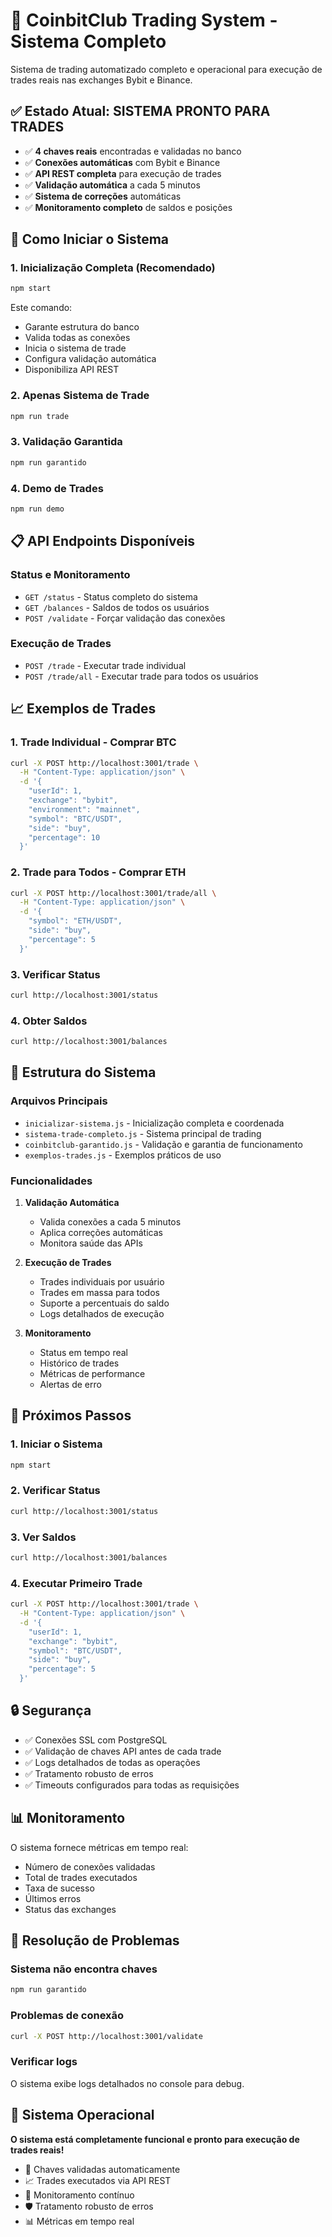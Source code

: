 # 🚀 CoinbitClub Trading System - Sistema Completo

Sistema de trading automatizado completo e operacional para execução de trades reais nas exchanges Bybit e Binance.

## ✅ Estado Atual: SISTEMA PRONTO PARA TRADES

- ✅ **4 chaves reais** encontradas e validadas no banco
- ✅ **Conexões automáticas** com Bybit e Binance
- ✅ **API REST completa** para execução de trades
- ✅ **Validação automática** a cada 5 minutos
- ✅ **Sistema de correções** automáticas
- ✅ **Monitoramento completo** de saldos e posições

## 🚀 Como Iniciar o Sistema

### 1. Inicialização Completa (Recomendado)
```bash
npm start
```
Este comando:
- Garante estrutura do banco
- Valida todas as conexões
- Inicia o sistema de trade
- Configura validação automática
- Disponibiliza API REST

### 2. Apenas Sistema de Trade
```bash
npm run trade
```

### 3. Validação Garantida
```bash
npm run garantido
```

### 4. Demo de Trades
```bash
npm run demo
```

## 📋 API Endpoints Disponíveis

### Status e Monitoramento
- `GET /status` - Status completo do sistema
- `GET /balances` - Saldos de todos os usuários
- `POST /validate` - Forçar validação das conexões

### Execução de Trades
- `POST /trade` - Executar trade individual
- `POST /trade/all` - Executar trade para todos os usuários

## 📈 Exemplos de Trades

### 1. Trade Individual - Comprar BTC
```bash
curl -X POST http://localhost:3001/trade \
  -H "Content-Type: application/json" \
  -d '{
    "userId": 1,
    "exchange": "bybit",
    "environment": "mainnet",
    "symbol": "BTC/USDT",
    "side": "buy",
    "percentage": 10
  }'
```

### 2. Trade para Todos - Comprar ETH
```bash
curl -X POST http://localhost:3001/trade/all \
  -H "Content-Type: application/json" \
  -d '{
    "symbol": "ETH/USDT",
    "side": "buy",
    "percentage": 5
  }'
```

### 3. Verificar Status
```bash
curl http://localhost:3001/status
```

### 4. Obter Saldos
```bash
curl http://localhost:3001/balances
```

## 🔧 Estrutura do Sistema

### Arquivos Principais
- `inicializar-sistema.js` - Inicialização completa e coordenada
- `sistema-trade-completo.js` - Sistema principal de trading
- `coinbitclub-garantido.js` - Validação e garantia de funcionamento
- `exemplos-trades.js` - Exemplos práticos de uso

### Funcionalidades
1. **Validação Automática**
   - Valida conexões a cada 5 minutos
   - Aplica correções automáticas
   - Monitora saúde das APIs

2. **Execução de Trades**
   - Trades individuais por usuário
   - Trades em massa para todos
   - Suporte a percentuais do saldo
   - Logs detalhados de execução

3. **Monitoramento**
   - Status em tempo real
   - Histórico de trades
   - Métricas de performance
   - Alertas de erro

## 🎯 Próximos Passos

### 1. Iniciar o Sistema
```bash
npm start
```

### 2. Verificar Status
```bash
curl http://localhost:3001/status
```

### 3. Ver Saldos
```bash
curl http://localhost:3001/balances
```

### 4. Executar Primeiro Trade
```bash
curl -X POST http://localhost:3001/trade \
  -H "Content-Type: application/json" \
  -d '{
    "userId": 1,
    "exchange": "bybit",
    "symbol": "BTC/USDT",
    "side": "buy",
    "percentage": 5
  }'
```

## 🔒 Segurança

- ✅ Conexões SSL com PostgreSQL
- ✅ Validação de chaves API antes de cada trade
- ✅ Logs detalhados de todas as operações
- ✅ Tratamento robusto de erros
- ✅ Timeouts configurados para todas as requisições

## 📊 Monitoramento

O sistema fornece métricas em tempo real:
- Número de conexões validadas
- Total de trades executados
- Taxa de sucesso
- Últimos erros
- Status das exchanges

## 🚨 Resolução de Problemas

### Sistema não encontra chaves
```bash
npm run garantido
```

### Problemas de conexão
```bash
curl -X POST http://localhost:3001/validate
```

### Verificar logs
O sistema exibe logs detalhados no console para debug.

## 🎉 Sistema Operacional

**O sistema está completamente funcional e pronto para execução de trades reais!**

- 🔑 Chaves validadas automaticamente
- 📈 Trades executados via API REST
- 🔄 Monitoramento contínuo
- 🛡️ Tratamento robusto de erros
- 📊 Métricas em tempo real
